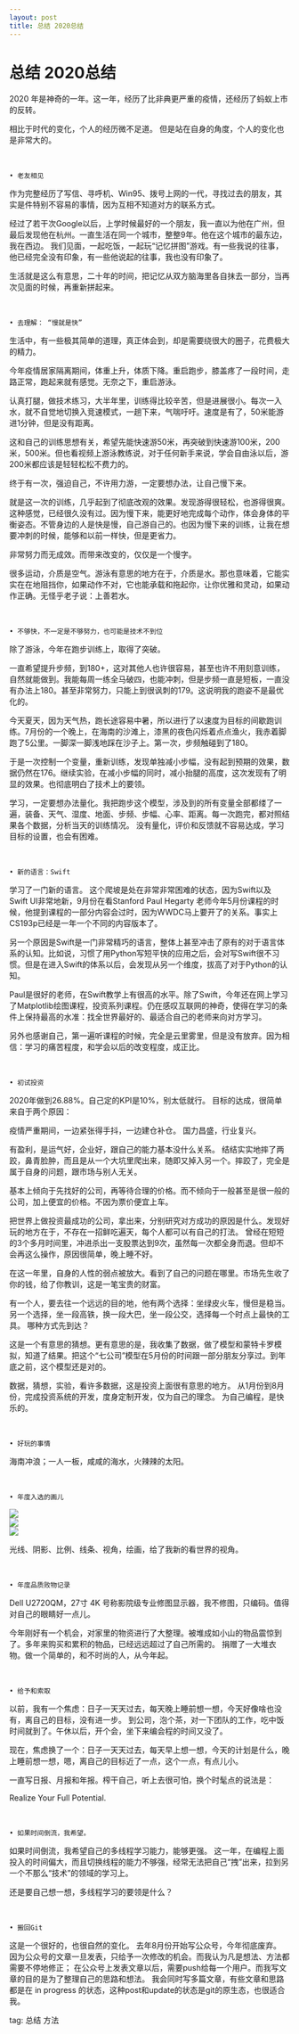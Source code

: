 ```yaml
---
layout: post
title: 总结 2020总结
---
```


# 总结 2020总结


2020 年是神奇的一年。这一年，经历了比非典更严重的疫情，还经历了蚂蚁上市的反转。

相比于时代的变化，个人的经历微不足道。
但是站在自身的角度，个人的变化也是非常大的。

<br>

	• 老友相见

作为完整经历了写信、寻呼机、Win95、拨号上网的一代，寻找过去的朋友，其实是件特别不容易的事情，因为互相不知道对方的联系方式。

经过了若干次Google以后，上学时候最好的一个朋友，我一直以为他在广州，但最后发现他在杭州。一直生活在同一个城市，整整9年。他在这个城市的最东边，我在西边。
我们见面，一起吃饭，一起玩“记忆拼图”游戏。有一些我说的往事，他已经完全没有印象，有一些他说起的往事，我也没有印象了。

生活就是这么有意思，二十年的时间，把记忆从双方脑海里各自抹去一部分，当再次见面的时候，再重新拼起来。

<br>

	• 去理解： “慢就是快”

生活中，有一些极其简单的道理，真正体会到，却是需要绕很大的圈子，花费极大的精力。

今年疫情居家隔离期间，体重上升，体质下降。重启跑步，膝盖疼了一段时间，走路正常，跑起来就有感觉。无奈之下，重启游泳。

认真打腿，做技术练习，大半年里，训练得比较辛苦，但是进展很小。每次一入水，就不自觉地切换入竞速模式，一趟下来，气喘吁吁。速度是有了，50米能游进1分钟，但是没有距离。

这和自己的训练思想有关，希望先能快速游50米，再突破到快速游100米，200米，500米。但也看视频上游泳教练说，对于任何新手来说，学会自由泳以后，游200米都应该是轻轻松松不费力的。

终于有一次，强迫自己，不许用力游，一定要想办法，让自己慢下来。

就是这一次的训练，几乎起到了彻底改观的效果。发现游得很轻松，也游得很爽。这种感觉，已经很久没有过。因为慢下来，能更好地完成每个动作，体会身体的平衡姿态。不管身边的人是快是慢，自己游自己的。也因为慢下来的训练，让我在想要冲刺的时候，能够和以前一样快，但是更省力。

非常努力而无成效。而带来改变的，仅仅是一个慢字。

很多运动，介质是空气。游泳有意思的地方在于，介质是水。那也意味着，它能实实在在地阻挡你，如果动作不对，它也能承载和拖起你，让你优雅和灵动，如果动作正确。无怪乎老子说：上善若水。

<br>

	• 不够快，不一定是不够努力，也可能是技术不到位

除了游泳，今年在跑步训练上，取得了突破。

一直希望提升步频，到180+，这对其他人也许很容易，甚至也许不用刻意训练，自然就能做到。我能每周一练全马破四，也能冲刺，但是步频一直是短板，一直没有办法上180。甚至非常努力，只能上到很讽刺的179。这说明我的跑姿不是最优化的。

今天夏天，因为天气热，跑长途容易中暑，所以进行了以速度为目标的间歇跑训练。7月份的一个晚上，在海南的沙滩上，漆黑的夜色闪烁着点点渔火，我赤着脚跑了5公里。一脚深一脚浅地踩在沙子上。第一次，步频触碰到了180。

于是一次控制一个变量，重新训练，发现单独减小步幅，没有起到预期的效果，数据仍然在176。继续实验，在减小步幅的同时，减小抬腿的高度，这次发现有了明显的效果。也彻底明白了技术上的要领。

学习，一定要想办法量化。我把跑步这个模型，涉及到的所有变量全部都缕了一遍，装备、天气、湿度、地面、步频、步幅、心率、距离。每一次跑完，都对照结果各个数据，分析当天的训练情况。
没有量化，评价和反馈就不容易达成，学习目标的设置，也会有困难。

<br>

	• 新的语言：Swift

学习了一门新的语言。
这个爬坡是处在非常非常困难的状态，因为Swift以及Swift UI非常地新，9月份在看Stanford Paul Hegarty 老师今年5月份课程的时候，他提到课程的一部分内容会过时，因为WWDC马上要开了的关系。事实上CS193p已经是一年一个不同的内容版本了。

另一个原因是Swift是一门非常精巧的语言，整体上甚至冲击了原有的对于语言体系的认知。比如说，习惯了用Python写短平快的应用之后，会对写Swift很不习惯。但是在进入Swift的体系以后，会发现从另一个维度，拔高了对于Python的认知。

Paul是很好的老师，在Swift教学上有很高的水平。除了Swift，今年还在网上学习了Matplotlib绘图课程，投资系列课程。仍在感叹互联网的神奇，使得在学习的条件上保持最高的水准：找全世界最好的、最适合自己的老师来向对方学习。

另外也感谢自己，第一遍听课程的时候，完全是云里雾里，但是没有放弃。因为相信：学习的痛苦程度，和学会以后的改变程度，成正比。

<br>

	• 初试投资

2020年做到26.88%。自己定的KPI是10%，别太低就行。
目标的达成，很简单来自于两个原因：

疫情严重期间，一边紧张得手抖，一边建仓补仓。
国力昌盛，行业复兴。

有盈利，是运气好，企业好，跟自己的能力基本没什么关系。
结结实实地摔了两跤，鼻青脸肿，而且是从一个大坑里爬出来，随即又掉入另一个。摔跤了，完全是属于自身的问题，跟市场与别人无关。

基本上倾向于先找好的公司，再等待合理的价格。而不倾向于一般甚至是很一般的公司，加上便宜的价格。不因为票价便宜上车。

把世界上做投资最成功的公司，拿出来，分别研究对方成功的原因是什么。发现好玩的地方在于，不存在一招鲜吃遍天，每个人都可以有自己的打法。
曾经在短短的3个多月时间里，冲进杀出一支股票达到9次，虽然每一次都全身而退。但却不会再这么操作，原因很简单，晚上睡不好。

在这一年里，自身的人性的弱点被放大。看到了自己的问题在哪里。市场先生收了你的钱，给了你教训，这是一笔宝贵的财富。

有一个人，要去往一个远远的目的地，他有两个选择：坐绿皮火车，慢但是稳当。另一个选择，坐一段高铁，换一段大巴，坐一段公交，选择每一个时点上最快的工具。
哪种方式先到达？

这是一个有意思的猜想。更有意思的是，我收集了数据，做了模型和蒙特卡罗模拟，知道了结果。把这个“七公司”模型在5月份的时间跟一部分朋友分享过。到年底之前，这个模型还是对的。

数据，猜想，实验，看许多数据，这是投资上面很有意思的地方。
从1月份到8月份，完成投资系统的开发，度身定制开发，仅为自己的理念。
为自己编程，是快乐的。

<br>

	• 好玩的事情

海南冲浪；一人一板，咸咸的海水，火辣辣的太阳。

<br>

	• 年度入选的画儿

<img src="{{site.url}}/img/drawing_001.JPG">

<br>

<img src="{{site.url}}/img/drawing_002.JPG">

<br>

<img src="{{site.url}}/img/drawing_003.JPG">

光线、阴影、比例、线条、视角，绘画，给了我新的看世界的视角。

<br>

	• 年度品质败物记录

Dell U2720QM，27寸 4K 号称影院级专业修图显示器，我不修图，只编码。值得对自己的眼睛好一点儿。

今年刚好有一个机会，对家里的物资进行了大整理。被堆成如小山的物品震惊到了。多年来购买和累积的物品，已经远远超过了自己所需的。
捐赠了一大堆衣物。做一个简单的，和不时尚的人，从今年起。

<br>

	• 给予和索取

以前，我有一个焦虑：日子一天天过去，每天晚上睡前想一想，今天好像啥也没有，离自己的目标，没有进一步。
到公司，泡个茶，对一下团队的工作，吃中饭时间就到了。午休以后，开个会，坐下来编会程的时间又没了。

现在，焦虑换了一个：日子一天天过去，每天早上想一想，今天的计划是什么，晚上睡前想一想，嗯，离自己的目标近了一点，这个一点，有点儿小。

一直写日报、月报和年报。榨干自己，听上去很可怕，换个时髦点的说法是：

Realize Your Full Potential.

<br>

	• 如果时间倒流，我希望。

如果时间倒流，我希望自己的多线程学习能力，能够更强。
这一年，在编程上面投入的时间偏大，而且切换线程的能力不够强，经常无法把自己“拽”出来，拉到另一个不那么“技术”的领域的学习上。

还是要自己想一想，多线程学习的要领是什么？

<br>

	• 搬回Git

这是一个很好的，也很自然的变化。
去年8月份开始写公众号，今年彻底废弃。
因为公众号的文章一旦发表，只给予一次修改的机会。而我认为凡是想法、方法都需要不停地修正；
在公众号上发表文章以后，需要push给每一个用户。而我写文章的目的是为了整理自己的思路和想法。
我会同时写多篇文章，有些文章和思路都是在 in progress 的状态，这种post和update的状态是git的原生态，也很适合我。




tag: 总结 方法

